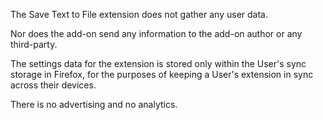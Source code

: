 The Save Text to File extension does not gather any user data.

Nor does the add-on send any information to the add-on author or any third-party.

The settings data for the extension is stored only within the User's sync storage in Firefox, for the purposes of keeping a User's extension in sync across their devices.

There is no advertising and no analytics.
